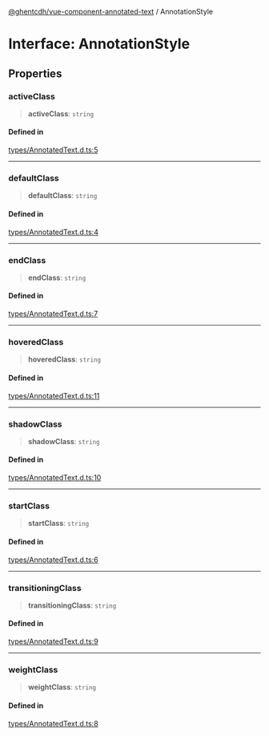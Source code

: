 [@ghentcdh/vue-component-annotated-text](../globals.md) / AnnotationStyle

# Interface: AnnotationStyle

## Properties

### activeClass

> **activeClass**: `string`

#### Defined in

[types/AnnotatedText.d.ts:5](https://github.com/GhentCDH/vue_component_annotated_text/blob/10ad4fcd6799d0511ba161419ebd7d538a09bcc4/src/types/AnnotatedText.d.ts#L5)

***

### defaultClass

> **defaultClass**: `string`

#### Defined in

[types/AnnotatedText.d.ts:4](https://github.com/GhentCDH/vue_component_annotated_text/blob/10ad4fcd6799d0511ba161419ebd7d538a09bcc4/src/types/AnnotatedText.d.ts#L4)

***

### endClass

> **endClass**: `string`

#### Defined in

[types/AnnotatedText.d.ts:7](https://github.com/GhentCDH/vue_component_annotated_text/blob/10ad4fcd6799d0511ba161419ebd7d538a09bcc4/src/types/AnnotatedText.d.ts#L7)

***

### hoveredClass

> **hoveredClass**: `string`

#### Defined in

[types/AnnotatedText.d.ts:11](https://github.com/GhentCDH/vue_component_annotated_text/blob/10ad4fcd6799d0511ba161419ebd7d538a09bcc4/src/types/AnnotatedText.d.ts#L11)

***

### shadowClass

> **shadowClass**: `string`

#### Defined in

[types/AnnotatedText.d.ts:10](https://github.com/GhentCDH/vue_component_annotated_text/blob/10ad4fcd6799d0511ba161419ebd7d538a09bcc4/src/types/AnnotatedText.d.ts#L10)

***

### startClass

> **startClass**: `string`

#### Defined in

[types/AnnotatedText.d.ts:6](https://github.com/GhentCDH/vue_component_annotated_text/blob/10ad4fcd6799d0511ba161419ebd7d538a09bcc4/src/types/AnnotatedText.d.ts#L6)

***

### transitioningClass

> **transitioningClass**: `string`

#### Defined in

[types/AnnotatedText.d.ts:9](https://github.com/GhentCDH/vue_component_annotated_text/blob/10ad4fcd6799d0511ba161419ebd7d538a09bcc4/src/types/AnnotatedText.d.ts#L9)

***

### weightClass

> **weightClass**: `string`

#### Defined in

[types/AnnotatedText.d.ts:8](https://github.com/GhentCDH/vue_component_annotated_text/blob/10ad4fcd6799d0511ba161419ebd7d538a09bcc4/src/types/AnnotatedText.d.ts#L8)
